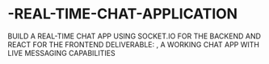 # -REAL-TIME-CHAT-APPLICATION
BUILD A REAL-TIME CHAT APP USING  SOCKET.IO FOR THE BACKEND AND REACT  FOR THE FRONTEND  DELIVERABLE: , A WORKING CHAT  APP WITH LIVE MESSAGING  CAPABILITIES
